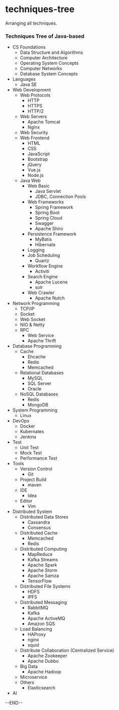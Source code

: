 # techniques-tree
Arranging all techniques.

### Techniques Tree of Java-based

- CS Foundations
  - Data Structure and Algorithms
  - Computer Architecture
  - Operating System Concepts
  - Computer Networks
  - Database System Concepts
- Languages 
  - Java SE
- Web Development
  - Web Protocols
    - HTTP
    - HTTPS
    - HTTP/2
  - Web Servers
    - Apache Tomcat
    - Nginx
  - Web Security
  - Web Frontend
    - HTML
    - CSS
    - JavaScript
    - Bootstrap
    - jQuery
    - Vue.js
    - Node.js
  - Java Web
    - Web Basic
      - Java Servlet
      - JDBC, Connection Pools
    - Web Frameworks
      - Spring Framework
      - Spring Boot
      - Spring Cloud
      - Swagger
      - Apache Shiro
    - Persistence Framework 
      - MyBatis
      - Hibernate
    - Logging
    - Job Scheduling
      - Quartz
    - Workflow Engine
      - Activiti
    - Search Engine
      - Apache Lucene
      - solr
    - Web Crawler
      - Apache Nutch
- Network Programming
  - TCP/IP
  - Socket
  - Web Socket
  - NIO & Netty
  - RPC
    - Web Service
    - Apache Thrift
- Database Programming
  - Cache
    - Ehcache
    - Redis
    - Memcached
  - Relational Databases
    - MySQL
    - SQL Server
    - Oracle
  - NoSQL Databases
    - Redis
    - MongoDB
- System Programming
  - Linux
- DevOps
  - Docker
  - Kubernates
  - Jenkins
- Test
  - Unit Test
  - Mock Test
  - Performance Test
- Tools
  - Version Control
    - Git
  - Project Build
    - maven
  - IDE
    - Idea
  - Editor
    - Vim
- Distributed System
  - Distributed Data Stores
    - Cassandra
    - Consensus
  - Distributed Cache
    - Memcached
    - Redis
  - Distributed Computing
    - MapReduce
    - Kafka Streams
    - Apache Spark
    - Apache Storm
    - Apache Samza
    - TensorFlow
  - Distributed File Systems
    - HDFS
    - IPFS
  - Distributed Messaging
    - RabbitMQ 
    - Kafka
    - Apache ActiveMQ
    - Amazon SQS
  - Load Balancing
    - HAProxy
    - nginx
    - squid 
  - Distribute Collaboration (Centralized Service)
    - Apache Zookeeper
    - Apache Dubbo
  - Big Data
    - Apache Hadoop
  - Microservice
  - Others
    - Elasticsearch
- AI



--END--



